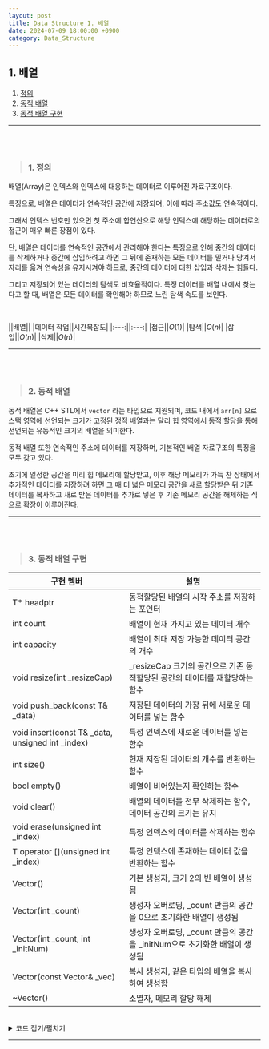 ```yaml
---
layout: post
title: Data Structure 1. 배열
date: 2024-07-09 18:00:00 +0900
category: Data_Structure
---
```


## 1. 배열

1. [정의](#1-정의)
2. [동적 배열](#2-동적-배열)
3. [동적 배열 구현](#3-동적-배열-구현)

---

<br><br>

>### 1. 정의

배열(Array)은 인덱스와 인덱스에 대응하는 데이터로 이루어진 자료구조이다.

특징으로, 배열은 데이터가 연속적인 공간에 저장되며, 이에 따라 주소값도 연속적이다.

그래서 인덱스 번호만 있으면 첫 주소에 합연산으로 해당 인덱스에 해당하는 데이터로의 접근이 매우 빠른 장점이 있다.

단, 배열은 데이터를 연속적인 공간에서 관리해야 한다는 특징으로 인해 중간의 데이터를 삭제하거나 중간에 삽입하려고 하면 그 뒤에 존재하는 모든 데이터를 밀거나 당겨서 자리를 옮겨 연속성을 유지시켜야 하므로, 중간의 데이터에 대한 삽입과 삭제는 힘들다.

그리고 저장되어 있는 데이터의 탐색도 비효율적이다. 특정 데이터를 배열 내에서 찾는다고 할 때, 배열은 모든 데이터를 확인해야 하므로 느린 탐색 속도를 보인다.

<br> 

||배열||
|데이터 작업||시간복잡도|
|:---:||:---:|
|접근||$O(1)$|
|탐색||$O(n)$|
|삽입||$O(n)$|
|삭제||$O(n)$|

---

<br><br>

>### 2. 동적 배열

동적 배열은 C++ STL에서 `vector` 라는 타입으로 지원되며, 코드 내에서 `arr[n]` 으로 스택 영역에 선언되는 크기가 고정된 정적 배열과는 달리 힙 영역에서 동적 할당을 통해 선언되는 유동적인 크기의 배열을 의미한다.

동적 배열 또한 연속적인 주소에 데이터를 저장하며, 기본적인 배열 자료구조의 특징을 모두 갖고 있다.

초기에 일정한 공간을 미리 힙 메모리에 할당받고, 이후 해당 메모리가 가득 찬 상태에서 추가적인 데이터를 저장하려 하면 그 때 더 넓은 메모리 공간을 새로 할당받은 뒤 기존 데이터를 복사하고 새로 받은 데이터를 추가로 넣은 후 기존 메모리 공간을 해제하는 식으로 확장이 이루어진다.


---

<br><br>

>### 3. 동적 배열 구현


|구현 멤버|설명|
|---|---|
|T* headptr|동적할당된 배열의 시작 주소를 저장하는 포인터|
|int count|배열이 현재 가지고 있는 데이터 개수|
|int capacity|배열이 최대 저장 가능한 데이터 공간의 개수|
|void resize(int _resizeCap)|_resizeCap 크기의 공간으로 기존 동적할당된 공간의 데이터를 재할당하는 함수|
|void push_back(const T& _data)|저장된 데이터의 가장 뒤에 새로운 데이터를 넣는 함수|
|void insert(const T& _data, unsigned int _index)|특정 인덱스에 새로운 데이터를 넣는 함수|
|int size()|현재 저장된 데이터의 개수를 반환하는 함수|
|bool empty()|배열이 비어있는지 확인하는 함수|
|void clear()|배열의 데이터를 전부 삭제하는 함수, 데이터 공간의 크기는 유지|
|void erase(unsigned int _index)|특정 인덱스의 데이터를 삭제하는 함수|
|T operator [](unsigned int _index)|특정 인덱스에 존재하는 데이터 값을 반환하는 함수|
|Vector()|기본 생성자, 크기 2의 빈 배열이 생성됨|
|Vector(int _count)|생성자 오버로딩, _count 만큼의 공간을 0으로 초기화한 배열이 생성됨|
|Vector(int _count, int _initNum)|생성자 오버로딩, _count 만큼의 공간을 _initNum으로 초기화한 배열이 생성됨|
|Vector(const Vector<T>& _vec)|복사 생성자, 같은 타입의 배열을 복사하여 생성함|
|~Vector()|소멸자, 메모리 할당 해제|


<br>

<details>
<summary>코드 접기/펼치기</summary>
<div markdown="1">

``` cpp

#pragma once

#include <assert.h>

template<typename T>
class Vector {
private:
	T* headptr;
	int count;
	int capacity;

	void resize(int _resizeCap) {
		if (capacity >= _resizeCap) {
			assert(nullptr);
		}

		T* newhead = new T[_resizeCap];
		for (int i = 0; i < count; ++i) {
			newhead[i] = headptr[i];
		}
		capacity = _resizeCap;
		T* delptr = headptr;
		headptr = newhead;
		delete[] delptr;
	}


public:

	// push_back
	void push_back(const T& _data) {
		// 만약 기존 배열이 꽉 찼다면 공간 확장
		if (count == capacity) {
			resize(capacity * 2);
		}

		// 마지막 요소의 뒤에 data 삽입
		headptr[count] = _data;
		count++;
	}


	// insert
	void insert(const T& _data, unsigned int _index) {
		// 입력된 인덱스 값이 수용량을 넘어선 경우 확장하고 중간 빈 공간을 0으로 채운다
		if (capacity <= _index) {
			resize(_index + 1);
			for (int i = count; i < _index; i++) {
				push_back(0);
			}
			push_back(_data);
			count = _index + 1;
		}
		// 수용량은 안넘지만 현재 자료 수보다 넘어선 공간에 넣는 경우 빈공간을 0으로 채운다
		else if (count <= _index) {
			for (int i = count; i < _index; i++) {
				push_back(0);
			}
			push_back(_data);
			count = _index + 1;
		}
		// 두 경우 모두 아니면 값을 자리에 넣고 이후 값을 뒤로 민다
		else {
			// 만약 기존 배열이 꽉 찼다면 공간 확장
			if (count == capacity) {
				resize(capacity * 2);
			}
			for (int i = count - 1; i >= _index; i--) {
				headptr[i + 1] = headptr[i];
			}
			headptr[_index] = _data;
			count++;
		}
	}

	// size
	int size() {
		return count;
	}

	// empty
	bool empty() {
		return (size() == 0);
	}

	// clear
	void clear() {
		count = 0;
	}

	// erase
	void erase(unsigned int _index) {
		if (_index >= count) {
			assert(nullptr);
		}
		for (int i = _index; i < count; i++) {
			headptr[i] = headptr[i + 1];
		}
		count--;
	}

	// []
	T operator [](unsigned int _index) {
		if (_index >= count) {
			assert(nullptr);
		}
		return headptr[_index];
	}


	// 생성자
	Vector() {
		headptr = new T[2];
		capacity = 2;
	}

	Vector(int _count) {
		headptr = new T[_count];
		for (int i = 0; i < _count; ++i) {
			headptr[i] = 0;
		}
		count = _count;
		capacity = _count;
	}

	Vector(int _count, int _initNum) {
		headptr = new T[_count];
		for (int i = 0; i < _count; ++i) {
			headptr[i] = _initNum;
		}
		count = _count;
		capacity = _count;
	}

	Vector(const Vector<T>& _vec) {
		headptr = new T[_vec.capacity];
		for (int i = 0; i < _vec.count; ++i) {
			headptr[i] = _vec.headptr[i];
		}
		count = _vec.count;
		capacity = _vec.capacity;
	}

	// 소멸자
	~Vector() {
		delete[] headptr;
	}

};

```

</div>
</details>

---